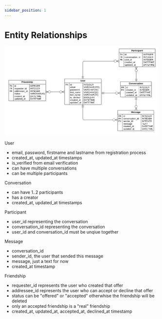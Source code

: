 ```yaml
---
sidebar_position: 1
---
```


# Entity Relationships

![er model](/img/entity-relationship/er-model.png)

User

- email, password, firstname and lastname from registration process
- created_at, updated_at timestamps
- is_verified from email verification
- can have multiple conversations
- can be multiple participants

Conversation

- can have 1..2 participants
- has a creator
- created_at, updated_at timestamps

Participant

- user_id representing the conversation
- conversation_id representing the conversation
- user_id and conversation_id must be unqiue together

Message

- conversation_id
- sender_id, the user that sended this message
- message, just a text for now
- created_at timestamp

Friendship

- requester_id represents the user who created that offer
- addressee_id represents the user who can accept or decline that offer
- status can be "offered" or "accepted" otherwhise the friendship will be deleted
- only an accepted friendship is a "real" friendship
- created_at, updated_at, accepted_at, declined_at timestamp
